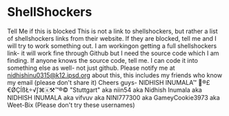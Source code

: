 # ShellShockers
Tell Me if this is blocked
This is not a link to shellshockers, but rather a list of shellshockers links from their website.  If they are blocked, tell me and I will try to work something out.  I am workingon getting a full shellshockers link- it will work fine through Github but I need the source code which I am finding.  If anyone knows the source code, tell me.  I can code it into something else as well- not just github.  Please notify me at nidhishinu0315@k12.ipsd.org about this, this includes my friends who know my email (please don't share it)
Cheers guys- NIDHISH INUMALA™ ®£€ØÇÍßŁ÷√∫⌘🀀⚒︎™®© "Stuttgart" aka niin54 aka Nidhish Inumala aka NIDHISH INUMALA aka vifvuv aka NINI777300 aka GameyCookie3973 aka Weet-Bix
(Please don't try these usernames)
